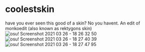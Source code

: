 # coolestskin
have you ever seen this good of a skin? No you havent.
An edit of monkoedit (also known as rektygons skin)
![osu! Screenshot 2021 03 26 - 18 26 32 50](https://user-images.githubusercontent.com/81436463/112678466-3febe080-8e6b-11eb-8ebb-554a0bcd8dcd.png)
![osu! Screenshot 2021 03 26 - 18 27 40 39](https://user-images.githubusercontent.com/81436463/112678478-4417fe00-8e6b-11eb-8845-5b9bf41b1474.png)
![osu! Screenshot 2021 03 26 - 18 27 47 95](https://user-images.githubusercontent.com/81436463/112678486-45e1c180-8e6b-11eb-91c0-7301f45938a0.png)

